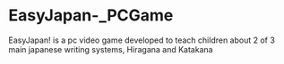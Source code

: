 # EasyJapan-_PCGame
EasyJapan! is a pc video game developed to teach children about 2 of 3 main japanese writing systems, Hiragana and Katakana
